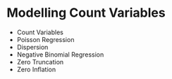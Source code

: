 Modelling Count Variables
=================================

* Count Variables
* Poisson Regression
* Dispersion 
* Negative Binomial Regression
* Zero Truncation
* Zero Inflation
